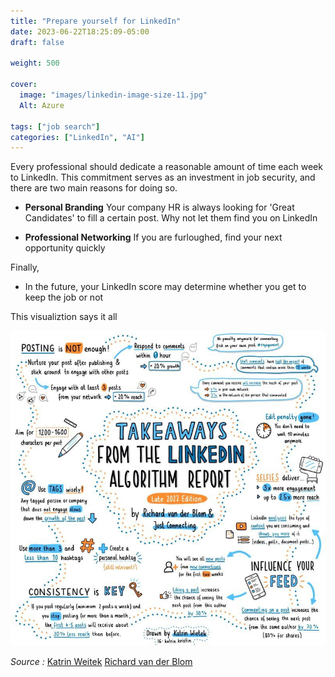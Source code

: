 ```yaml
---
title: "Prepare yourself for LinkedIn"
date: 2023-06-22T18:25:09-05:00
draft: false

weight: 500

cover:
  image: "images/linkedin-image-size-11.jpg"
  Alt: Azure

tags: ["job search"]
categories: ["LinkedIn", "AI"]
---
```


Every professional should dedicate a reasonable amount of time each week to LinkedIn. This commitment serves as an investment in job security, and there are two main reasons for doing so.

- **Personal Branding** Your company HR is always looking for 'Great Candidates' to fill a certain post. Why not let them find you on LinkedIn

- **Professional Networking** If you are furloughed, find your next opportunity quickly

Finally,

- In the future, your LinkedIn score may determine whether you get to keep the job or not

This visualiztion says it all

![](../../images/linkedin-algorithm-2022-edition.jpg)

_Source :_ [Katrin Weitek](https://www.katrin-kristin.com/)
[Richard van der Blom](https://www.linkedin.com/in/richardvanderblom/)
